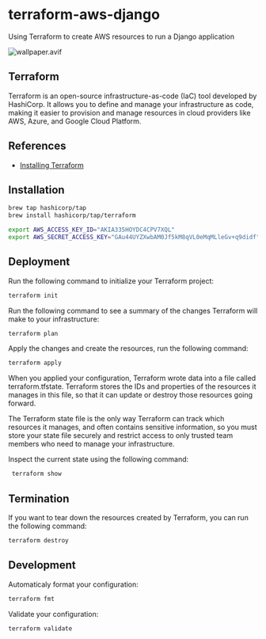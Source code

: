 # terraform-aws-django
Using Terraform to create AWS resources to run a Django application

![wallpaper.avif](wallpaper.avif)

## Terraform

Terraform is an open-source infrastructure-as-code (IaC) tool developed by HashiCorp. It allows you to define and manage your infrastructure as code, making it easier to provision and manage resources in cloud providers like AWS, Azure, and Google Cloud Platform.

## References

- [Installing Terraform](https://developer.hashicorp.com/terraform/downloads)

## Installation

```bash
brew tap hashicorp/tap
brew install hashicorp/tap/terraform
```

```bash
export AWS_ACCESS_KEY_ID="AKIA335HOYDC4CPV7XQL"
export AWS_SECRET_ACCESS_KEY="GAu44UYZXwbAM0Jf5kM8qVL0eMqMLleGv+q9didf"
```

## Deployment

Run the following command to initialize your Terraform project:

```bash
terraform init
```

Run the following command to see a summary of the changes Terraform will make to your infrastructure:

```bash
terraform plan
```

Apply the changes and create the resources, run the following command:

```bash
terraform apply
```

When you applied your configuration, Terraform wrote data into a file called terraform.tfstate. Terraform stores the IDs and properties of the resources it manages in this file, so that it can update or destroy those resources going forward.

The Terraform state file is the only way Terraform can track which resources it manages, and often contains sensitive information, so you must store your state file securely and restrict access to only trusted team members who need to manage your infrastructure.

Inspect the current state using the following command:

```bash
 terraform show
```

## Termination

If you want to tear down the resources created by Terraform, you can run the following command:

```bash
terraform destroy
```

## Development

Automaticaly format your configuration:

```bash
terraform fmt
```

Validate your configuration:

```bash
terraform validate
```